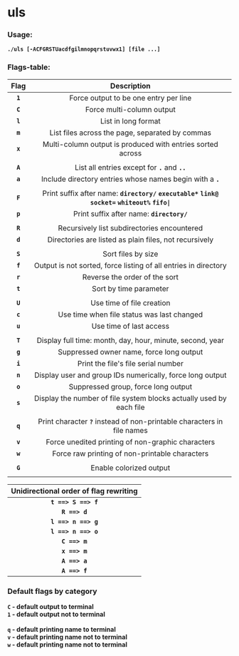 # uls

### Usage:
**`./uls [-ACFGRSTUacdfgilmnopqrstuvwx1] [file ...]`**

### Flags-table:

| Flag  | Description |
|:-----:|:-:|
|**`1`**| Force output to be one entry per line |
|**`C`**| Force multi-column output |
|**`l`**| List in long format |
|**`m`**| List files across the page, separated by commas |
|**`x`**| Multi-column output is produced with entries sorted across |
| | |
|**`A`**| List all entries except for **`.`** and **`..`** |
|**`a`**| Include directory entries whose names begin with a **`.`** |
| | |
|**`F`**| Print suffix after name: **`directory/`** **`executable*`** **`link@`** **`socket=`** **`whiteout%`** **`fifo\|`**|
|**`p`**| Print suffix after name: **`directory/`** |
| | |
|**`R`**| Recursively list subdirectories encountered |
|**`d`**| Directories are listed as plain files, not recursively |
| | |
|**`S`**| Sort files by size |
|**`f`**| Output is not sorted, force listing of all entries in directory |
|**`r`**| Reverse the order of the sort |
|**`t`**| Sort by time parameter |
| | |
|**`U`**| Use time of file creation |
|**`c`**| Use time when file status was last changed |
|**`u`**| Use time of last access |
| | |
|**`T`**| Display full time: month, day, hour, minute, second, year |
|**`g`**| Suppressed owner name, force long output |
|**`i`**| Print the file's file serial number |
|**`n`**| Display user and group IDs numerically, force long output |
|**`o`**| Suppressed group, force long output |
|**`s`**| Display the number of file system blocks actually used by each file |
| | |
|**`q`**| Print character **`?`** instead of non-printable characters in file names|
|**`v`**| Force unedited printing of non-graphic characters                     |
|**`w`**| Force raw printing of non-printable characters                        |
| | |
|**`G`**| Enable colorized output |
| | |

|           Unidirectional order of flag rewriting          |
|:---------------------------------------------------------:|
|**`t ==> S ==> f`**                                        |
|**`R ==> d`**                                              |
|**`l ==> n ==> g`**                                        |
|**`l ==> n ==> o`**                                        |
|**`C ==> m`**                                              |
|**`x ==> m`**                                              |
|**`A ==> a`**                                              |
|**`A ==> f`**                                              |

### Default flags by category

**`C` - default output to terminal**\
**`1` - default output not to terminal**\
\
**`q` - default printing name to terminal**\
**`v` - default printing name not to terminal**\
**`w` - default printing name not to terminal**
